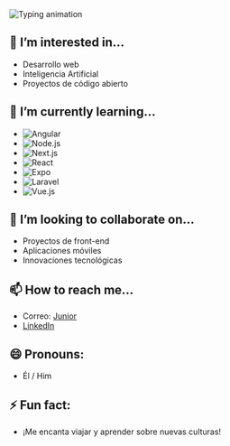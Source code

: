 <img src="https://readme-typing-svg.herokuapp.com?size=24&duration=2000&color=007BFF&lines=Hi%2C+I'm+%40JuniorRisco" alt="Typing animation" />




## 👀 I’m interested in...
- Desarrollo web
- Inteligencia Artificial
- Proyectos de código abierto

## 🌱 I’m currently learning...
- ![Angular](https://img.shields.io/badge/Angular-DD0031?style=for-the-badge&logo=angular&logoColor=white)
- ![Node.js](https://img.shields.io/badge/Node.js-339933?style=for-the-badge&logo=nodedotjs&logoColor=white)
- ![Next.js](https://img.shields.io/badge/Next.js-000000?style=for-the-badge&logo=nextdotjs&logoColor=white)
- ![React](https://img.shields.io/badge/React-61DAFB?style=for-the-badge&logo=react&logoColor=black)
- ![Expo](https://img.shields.io/badge/Expo-000020?style=for-the-badge&logo=expo&logoColor=white)
- ![Laravel](https://img.shields.io/badge/Laravel-FF2D20?style=for-the-badge&logo=laravel&logoColor=white)
- ![Vue.js](https://img.shields.io/badge/Vue.js-4FC08D?style=for-the-badge&logo=vuedotjs&logoColor=white)


## 💞️ I’m looking to collaborate on...
- Proyectos de front-end
- Aplicaciones móviles
- Innovaciones tecnológicas

## 📫 How to reach me...
- Correo: [Junior]([sjhunior24@gmail.com](https://mail.google.com/mail/u/0/#search/sjhunior24%40gmail.com?compose=new))
- [LinkedIn](https://www.linkedin.com/in/sergio-junior-risco-huaman-88425828a/)

## 😄 Pronouns: 
- Él / Him

## ⚡ Fun fact:
- ¡Me encanta viajar y aprender sobre nuevas culturas!
